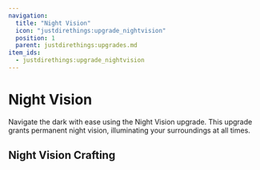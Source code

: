 ```yaml
---
navigation:
  title: "Night Vision"
  icon: "justdirethings:upgrade_nightvision"
  position: 1
  parent: justdirethings:upgrades.md
item_ids:
  - justdirethings:upgrade_nightvision
---
```


# Night Vision

Navigate the dark with ease using the Night Vision upgrade. This upgrade grants permanent night vision, illuminating your surroundings at all times.

## Night Vision Crafting



<Recipe id="justdirethings:upgrade_nightvision" />

